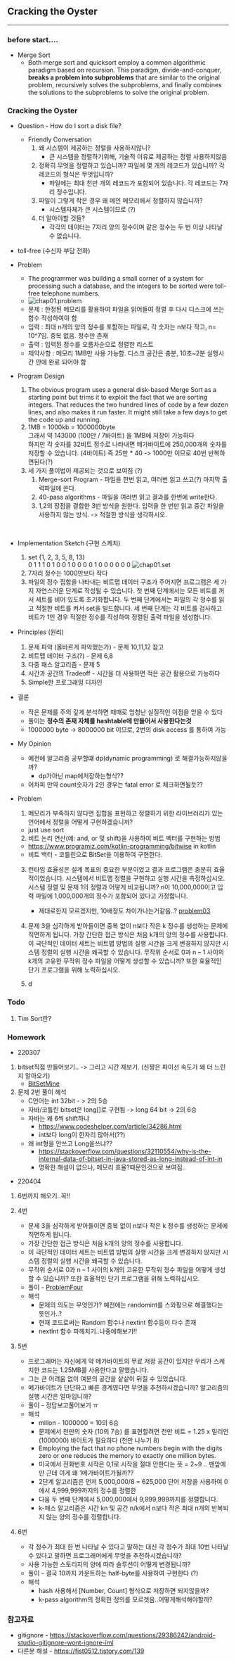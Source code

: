 ## Cracking the Oyster

<hr>

### before start....

* Merge Sort
  * Both merge sort and quicksort employ a common algorithmic paradigm based on recursion. This paradigm, divide-and-conquer, **breaks a problem into subproblems** that are similar to the original problem, recursively solves the subproblems, and finally combines the solutions to the subproblems to solve the original problem.

### Cracking the Oyster

* Question - How do I sort a disk file?
  * Friendly Conversation
    1. 왜 시스템이 제공하는 정렬을 사용하지않니?
       * 큰 시스템을 정렬하기위해, 기술적 이유로 제공하는 정렬 사용하지않음
    2. 정확히 무엇을 정렬하고 있습니까? 파일에 몇 개의 레코드가 있습니까? 각 레코드의 형식은 무엇입니까?
       * 파일에는 최대 천만 개의 레코드가 포함되어 있습니다. 각 레코드는 7자리 정수입니다.
    3. 파일이 그렇게 작은 경우 왜 메인 메모리에서 정렬하지 않습니까?
       *  시스템자체가 큰 시스템이므로 (?)
    4. 더 알아야할 것들?
       * 각각의 데이터는 7자리 양의 정수이며 같은 정수는 두 번 이상 나타날 수 없습니다.
       

* toll-free (수신자 부담 전화)

* Problem
  * The programmer was building a small corner of a system for processing such a database, and the integers to be sorted were toll-free telephone numbers. <br>
  * ![chap01.problem](../../img/section01/chap01.problem.png) <br>
  * 문제 : 한정된 메모리를 활용하여 파일을 읽어들여 정렬 후 다시 디스크에 쓰는 함수 작성하여야 함
  * 입력 : 최대 n개의 양의 정수를 포함하는 파일로, 각 숫자는 n보다 작고, n= 10^7임. 중복 없음. 정수만 존재
  * 출력 : 입력된 정수를 오름차순으로 정렬한 리스트
  * 제약사항 : 메모리 1MB만 사용 가능함. 디스크 공간은 충분, 10초~2분 실행시간 안에 완료 되어야 함
  
* Program Design
  1. The obvious program uses a general disk-based Merge Sort as a starting point but trims it to exploit the fact that we are sorting integers. That reduces the two hundred lines of code by a few dozen lines, and also makes it run faster. It might still take a few days to get the code up and running.
  2. 1MB = 1000kb = 1000000byte <br> 그래서 약 143000 (100만 / 7바이트) 을 1MB에 저장이 가능하다 <br>
     하지만 각 숫자를 32비트 정수로 나타내면 메가바이트에 250,000개의 숫자를 저장할 수 있습니다. (4바이트)
     즉 25만 * 40 -> 1000만 이므로 40번 반복하면된다(?)
  3. 세 가지 풀이법이 제공되는 것으로 보여짐 (?)
     1. Merge-sort Program - 파일을 한번 읽고, 여러번 읽고 쓰고(?) 마지막 출력파일에 쓴다.
     2. 40-pass algorithms - 파일을 여러번 읽고 결과를 한번에 write한다. 
     3. 1,2의 장점을 결합한 3번 방식을 원한다. 입력을 한 번만 읽고 중간 파일을 사용하지 않는 방식. -> 적절한 방식을 생각하시오.
  
<br>

* Implementation Sketch (구현 스케치)
  1. set {1, 2, 3, 5, 8, 13} <br>
     0 1 1 1 0 1 0 0 1 0 0 0 0 1 0 0 0 0 0 0 
     ![chap01.set](../../img/section01/chap01.set.png) <br>
  2. 7자리 정수는 1000만보다 작다
  3. 파일의 정수 집합을 나타내는 비트맵 데이터 구조가 주어지면 프로그램은 세 가지 자연스러운 단계로 작성될 수 있습니다. 
  첫 번째 단계에서는 모든 비트를 꺼서 세트를 비어 있도록 초기화합니다.
  두 번째 단계에서는 파일의 각 정수를 읽고 적절한 비트를 켜서 set을 빌드합니다.
  세 번째 단계는 각 비트를 검사하고 비트가 1인 경우 적절한 정수를 작성하여 정렬된 출력 파일을 생성합니다.
     
* Principles (원리)
  1. 문제 파악 (올바르게 파악했는가) - 문제 10,11,12 참고
  2. 비트맵 데이터 구조(?) - 문제 6,8
  3. 다중 패스 알고리즘 - 문제 5
  4. 시간과 공간의 Tradeoff - 시간을 더 사용하면 적은 공간 활용으로 가능하다
  5. Simple한 프로그래밍 디자인

* 결론
  * 작은 문제를 주의 깊게 분석하면 때때로 엄청난 실질적인 이점을 얻을 수 있다
  * 풀이는 **정수의 존재 자체를 hashtable에 만들어서 사용한다는것**
  * 1000000 byte -> 8000000 bit 이므로, 2번의 disk access 를 통하여 가능
  
* My Opinion
  * 예전에 알고리즘 공부할떄 dp(dynamic programming) 로 해결가능하지않을까?
    * dp가아닌 map에저장하는형식??
  * 어차피 만약 count숫자가 2인 경우는 fatal error 로 체크하면될듯??

* Problem
  1. 메모리가 부족하지 않다면 집합을 표현하고 정렬하기 위한 라이브러리가 있는 언어에서 정렬을 어떻게 구현하겠습니까?
    * just use sort
  2. 비트 논리 연산(예: and, or 및 shift)을 사용하여 비트 벡터를 구현하는 방법
    * https://www.programiz.com/kotlin-programming/bitwise in kotlin
    * 비트 백터 - 코틀린으로 BitSet을 이용하여 구현한다.
  3. 런타임 효율성은 설계 목표의 중요한 부분이었고 결과 프로그램은 충분히 효율적이었습니다. 
  시스템에서 비트맵 정렬을 구현하고 실행 시간을 측정하십시오. 
  시스템 정렬 및 문제 1의 정렬과 어떻게 비교됩니까? 
  n이 10,000,000이고 입력 파일에 1,000,000개의 정수가 포함되어 있다고 가정합니다.
     * 제대로한지 모르겠지만, 10배정도 차이가나는거같음..? [problem03](/study/section01/problem03/RuntimeEfficient.kt)
  
  4. 문제 3을 심각하게 받아들이면 중복 없이 n보다 작은 k 정수를 생성하는 문제에 직면하게 됩니다. 
  가장 간단한 접근 방식은 처음 k개의 양의 정수를 사용합니다. 
  이 극단적인 데이터 세트는 비트맵 방법의 실행 시간을 크게 변경하지 않지만 시스템 정렬의 실행 시간을 왜곡할 수 있습니다. 
  무작위 순서로 0과 n – 1 사이의 k개의 고유한 무작위 정수 파일을 어떻게 생성할 수 있습니까? 
  또한 효율적인 단기 프로그램을 위해 노력하십시오.
  5. d

### Todo

1. Tim Sort란?


### Homework
* 220307
1. bitset직접 만들어보기.. -> 그리고 시간 재보기. (신짱은 파이선 속도가 왜 더 느린지 알아오기)
   * [BitSetMine](/study/section01/homework/BitSetMine.kt)
2. 문제 2번 풀이 헤석
    * C언어는 int 32bit - > 2의 5승
    * 자바/코틀린 bitset은 long[]로 구현됨 -> long 64 bit -> 2의 6승
    * 자바는 왜 6씩 shift하냐
      * https://www.codeshelper.com/article/34286.html
      * int보다 long이 한자리 많아서(??)
    * 왜 int형을 안쓰고 Long을쓰냐??
      * https://stackoverflow.com/questions/32110554/why-is-the-internal-data-of-bitset-in-java-stored-as-long-instead-of-int-in
      * 명확한 해설이 없으나, 메모리 효율?때문인것으로 보여짐..      

* 220404
1. 6번까지 해오기..꼭!!
2. 4번
    * 문제 3을 심각하게 받아들이면 중복 없이 n보다 작은 k 정수를 생성하는 문제에 직면하게 됩니다. 
    * 가장 간단한 접근 방식은 처음 k개의 양의 정수를 사용합니다. 
    * 이 극단적인 데이터 세트는 비트맵 방법의 실행 시간을 크게 변경하지 않지만 시스템 정렬의 실행 시간을 왜곡할 수 있습니다. 
    * 무작위 순서로 0과 n – 1 사이의 k개의 고유한 무작위 정수 파일을 어떻게 생성할 수 있습니까? 또한 효율적인 단기 프로그램을 위해 노력하십시오.
    * 풀이 - [ProblemFour](/study/section01/problem04/ProblemFour.kt)
    * 해석 
      * 문제의 의도는 무엇인가? 예전에는 randomint를 스와핑으로 해결했다는 뜻인가..? 
      * 현재 코드로써는 Random 함수나 nextint 함수등이 다수 존재
      * nextInt 함수 파헤치기..나중에해보기!!
      
3. 5번
    * 프로그래머는 자신에게 약 메가바이트의 무료 저장 공간이 있지만 우리가 스케치한 코드는 1.25MB를 사용한다고 말했습니다. 
    * 그는 큰 어려움 없이 여분의 공간을 샅샅이 뒤질 수 있었습니다. 
    * 메가바이트가 단단하고 빠른 경계였다면 무엇을 추천하시겠습니까? 알고리즘의 실행 시간은 얼마입니까?
    * 풀이 - 정답보고풀어보기 ㅠ
    * 해석
      * millon - 1000000 = 10의 6승
      * 문제에서 천만의 숫자 (10의 7승) 를 표현할려면 천만 비트 = 1.25 x 밀리언 (1000000) 바이트가 필요하다 (천만 나누기 8)
      * Employing the fact that no phone numbers begin with the digits zero or one reduces the memory to exactly one million bytes.
      * 미국에서 전화번호 시작은 0,1로 시작을 절대 안한다는 뜻 = 2~9 .. 맨앞에만 근데 이게 왜 1메가바이트가될까??
      * 2단계 알고리즘은 먼저 5,000,000/8 = 625,000 단어 저장을 사용하여 0에서 4,999,999까지의 정수를 정렬한 
      * 다음 두 번째 단계에서 5,000,000에서 9,999,999까지를 정렬합니다. 
      * k-패스 알고리즘은 시간 kn 및 공간 n/k에서 n보다 작은 최대 n개의 반복되지 않는 양의 정수를 정렬합니다.

4. 6번 
   * 각 정수가 최대 한 번 나타날 수 있다고 말하는 대신 각 정수가 최대 10번 나타날 수 있다고 말하면 프로그래머에게 무엇을 추천하시겠습니까? 
   * 사용 가능한 스토리지의 양에 따라 솔루션이 어떻게 변경됩니까?
   * 풀이 - 결국 10까지 카운트하는 half-byte를 사용하여 구현한다 (?)
   * 해석 
     * hash 사용해서 [Number, Count] 형식으로 저장하면 되지않을까?
     * k-pass algorithm의 정확한 정의를 모르겟음..어떻게해석해야할까?


### 참고자료
  * gitignore - https://stackoverflow.com/questions/29386242/android-studio-gitignore-wont-ignore-iml
  * 다른분 해설 - https://fist0512.tistory.com/139


